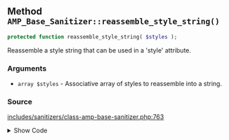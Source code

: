 ## Method `AMP_Base_Sanitizer::reassemble_style_string()`

```php
protected function reassemble_style_string( $styles );
```

Reassemble a style string that can be used in a &#039;style&#039; attribute.

### Arguments

* `array $styles` - Associative array of styles to reassemble into a string.

### Source

[includes/sanitizers/class-amp-base-sanitizer.php:763](https://github.com/ampproject/amp-wp/blob/develop/includes/sanitizers/class-amp-base-sanitizer.php#L763-L782)

<details>
<summary>Show Code</summary>

```php
protected function reassemble_style_string( $styles ) {
	if ( ! is_array( $styles ) ) {
		return '';
	}
	// Discard empty values first.
	$styles = array_filter( $styles );
	return array_reduce(
		array_keys( $styles ),
		static function ( $style_string, $style_name ) use ( $styles ) {
			if ( ! empty( $style_string ) ) {
				$style_string .= ';';
			}
			return $style_string . "{$style_name}:{$styles[ $style_name ]}";
		},
		''
	);
}
```

</details>
